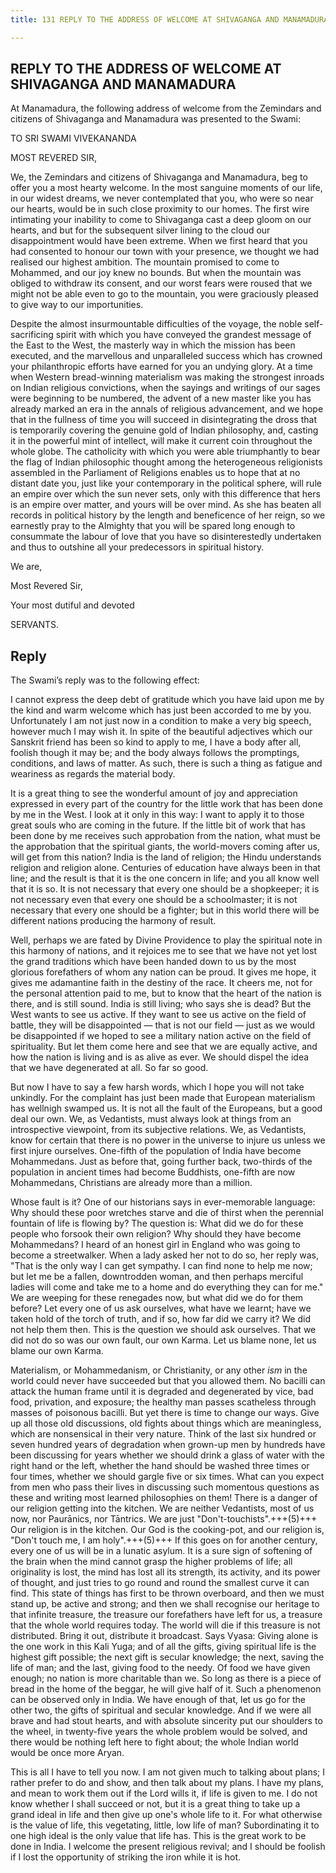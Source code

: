 ```yaml
---
title: 131 REPLY TO THE ADDRESS OF WELCOME AT SHIVAGANGA AND MANAMADURA

---
```

  

## REPLY TO THE ADDRESS OF WELCOME AT SHIVAGANGA AND MANAMADURA

At Manamadura, the following address of welcome from the Zemindars and
citizens of Shivaganga and Manamadura was presented to the Swami:

TO SRI SWAMI VIVEKANANDA

MOST REVERED SIR,

We, the Zemindars and citizens of Shivaganga and Manamadura, beg to
offer you a most hearty welcome. In the most sanguine moments of our
life, in our widest dreams, we never contemplated that you, who were so
near our hearts, would be in such close proximity to our homes. The
first wire intimating your inability to come to Shivaganga cast a deep
gloom on our hearts, and but for the subsequent silver lining to the
cloud our disappointment would have been extreme. When we first heard
that you had consented to honour our town with your presence, we thought
we had realised our highest ambition. The mountain promised to come to
Mohammed, and our joy knew no bounds. But when the mountain was obliged
to withdraw its consent, and our worst fears were roused that we might
not be able even to go to the mountain, you were graciously pleased to
give way to our importunities.

Despite the almost insurmountable difficulties of the voyage, the noble
self-sacrificing spirit with which you have conveyed the grandest
message of the East to the West, the masterly way in which the mission
has been executed, and the marvellous and unparalleled success which has
crowned your philanthropic efforts have earned for you an undying glory.
At a time when Western bread-winning materialism was making the
strongest inroads on Indian religious convictions, when the sayings and
writings of our sages were beginning to be numbered, the advent of a new
master like you has already marked an era in the annals of religious
advancement, and we hope that in the fullness of time you will succeed
in disintegrating the dross that is temporarily covering the genuine
gold of Indian philosophy, and, casting it in the powerful mint of
intellect, will make it current coin throughout the whole globe. The
catholicity with which you were able triumphantly to bear the flag of
Indian philosophic thought among the heterogeneous religionists
assembled in the Parliament of Religions enables us to hope that at no
distant date you, just like your contemporary in the political sphere,
will rule an empire over which the sun never sets, only with this
difference that hers is an empire over matter, and yours will be over
mind. As she has beaten all records in political history by the length
and beneficence of her reign, so we earnestly pray to the Almighty that
you will be spared long enough to consummate the labour of love that you
have so disinterestedly undertaken and thus to outshine all your
predecessors in spiritual history.

We are,

Most Revered Sir,

Your most dutiful and devoted

SERVANTS.

## Reply

The Swami’s reply was to the following effect:

I cannot express the deep debt of gratitude which you have laid upon me
by the kind and warm welcome which has just been accorded to me by you.
Unfortunately I am not just now in a condition to make a very big
speech, however much I may wish it. In spite of the beautiful adjectives
which our Sanskrit friend has been so kind to apply to me, I have a body
after all, foolish though it may be; and the body always follows the
promptings, conditions, and laws of matter. As such, there is such a
thing as fatigue and weariness as regards the material body.

It is a great thing to see the wonderful amount of joy and appreciation
expressed in every part of the country for the little work that has been
done by me in the West. I look at it only in this way: I want to apply
it to those great souls who are coming in the future. If the little bit
of work that has been done by me receives such approbation from the
nation, what must be the approbation that the spiritual giants, the
world-movers coming after us, will get from this nation? India is the
land of religion; the Hindu understands religion and religion alone.
Centuries of education have always been in that line; and the result is
that it is the one concern in life; and you all know well that it is so.
It is not necessary that every one should be a shopkeeper; it is not
necessary even that every one should be a schoolmaster; it is not
necessary that every one should be a fighter; but in this world there
will be different nations producing the harmony of result.

Well, perhaps we are fated by Divine Providence to play the spiritual
note in this harmony of nations, and it rejoices me to see that we have
not yet lost the grand traditions which have been handed down to us by
the most glorious forefathers of whom any nation can be proud. It gives
me hope, it gives me adamantine faith in the destiny of the race. It
cheers me, not for the personal attention paid to me, but to know that
the heart of the nation is there, and is still sound. India is still
living; who says she is dead? But the West wants to see us active. If
they want to see us active on the field of battle, they will be
disappointed — that is not our field — just as we would be disappointed
if we hoped to see a military nation active on the field of
spirituality. But let them come here and see that we are equally active,
and how the nation is living and is as alive as ever. We should dispel
the idea that we have degenerated at all. So far so good.

But now I have to say a few harsh words, which I hope you will not take
unkindly. For the complaint has just been made that European materialism
has wellnigh swamped us. It is not all the fault of the Europeans, but a
good deal our own. We, as Vedantists, must always look at things from an
introspective viewpoint, from its subjective relations. We, as
Vedantists, know for certain that there is no power in the universe to
injure us unless we first injure ourselves. One-fifth of the population
of India have become Mohammedans. Just as before that, going further
back, two-thirds of the population in ancient times had become
Buddhists, one-fifth are now Mohammedans, Christians are already more
than a million.

Whose fault is it? One of our historians says in ever-memorable
language: Why should these poor wretches starve and die of thirst when
the perennial fountain of life is flowing by? The question is: What did
we do for these people who forsook their own religion? Why should they
have become Mohammedans? I heard of an honest girl in England who was
going to become a streetwalker. When a lady asked her not to do so, her
reply was, "That is the only way I can get sympathy. I can find none to
help me now; but let me be a fallen, downtrodden woman, and then perhaps
merciful ladies will come and take me to a home and do everything they
can for me." We are weeping for these renegades now, but what did we do
for them before? Let every one of us ask ourselves, what have we learnt;
have we taken hold of the torch of truth, and if so, how far did we
carry it? We did not help them then. This is the question we should ask
ourselves. That we did not do so was our own fault, our own Karma. Let
us blame none, let us blame our own Karma.

Materialism, or Mohammedanism, or Christianity, or any other *ism* in
the world could never have succeeded but that you allowed them. No
bacilli can attack the human frame until it is degraded and degenerated
by vice, bad food, privation, and exposure; the healthy man passes
scatheless through masses of poisonous bacilli. But yet there is time to
change our ways. Give up all those old discussions, old fights about
things which are meaningless, which are nonsensical in their very
nature. Think of the last six hundred or seven hundred years of
degradation when grown-up men by hundreds have been discussing for years
whether we should drink a glass of water with the right hand or the
left, whether the hand should be washed three times or four times,
whether we should gargle five or six times. What can you expect from men
who pass their lives in discussing such momentous questions as these and
writing most learned philosophies on them! There is a danger of our
religion getting into the kitchen. We are neither Vedantists, most of us
now, nor Paurānics, nor Tāntrics. We are just "Don't-touchists".+++(5)+++ Our
religion is in the kitchen. Our God is the cooking-pot, and our religion
is, "Don't touch me, I am holy".+++(5)+++ If this goes on for another century,
every one of us will be in a lunatic asylum. It is a sure sign of
softening of the brain when the mind cannot grasp the higher problems of
life; all originality is lost, the mind has lost all its strength, its
activity, and its power of thought, and just tries to go round and round
the smallest curve it can find. This state of things has first to be
thrown overboard, and then we must stand up, be active and strong; and
then we shall recognise our heritage to that infinite treasure, the
treasure our forefathers have left for us, a treasure that the whole
world requires today. The world will die if this treasure is not
distributed. Bring it out, distribute it broadcast. Says Vyasa: Giving
alone is the one work in this Kali Yuga; and of all the gifts, giving
spiritual life is the highest gift possible; the next gift is secular
knowledge; the next, saving the life of man; and the last, giving food
to the needy. Of food we have given enough; no nation is more charitable
than we. So long as there is a piece of bread in the home of the beggar,
he will give half of it. Such a phenomenon can be observed only in
India. We have enough of that, let us go for the other two, the gifts of
spiritual and secular knowledge. And if we were all brave and had stout
hearts, and with absolute sincerity put our shoulders to the wheel, in
twenty-five years the whole problem would be solved, and there would be
nothing left here to fight about; the whole Indian world would be once
more Aryan.

This is all I have to tell you now. I am not given much to talking about
plans; I rather prefer to do and show, and then talk about my plans. I
have my plans, and mean to work them out if the Lord wills it, if life
is given to me. I do not know whether I shall succeed or not, but it is
a great thing to take up a grand ideal in life and then give up one's
whole life to it. For what otherwise is the value of life, this
vegetating, little, low life of man? Subordinating it to one high ideal
is the only value that life has. This is the great work to be done in
India. I welcome the present religious revival; and I should be foolish
if I lost the opportunity of striking the iron while it is hot.